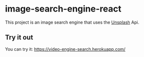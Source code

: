 # image-search-engine-react
This project is an image search engine that uses the [Unsplash](https://unsplash.com/developers) Api.
## Try it out
You can try it: https://video-engine-search.herokuapp.com/
